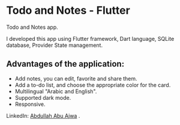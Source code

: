 # Todo and Notes - Flutter

Todo and Notes app.

I developed this app using Flutter framework, Dart language, SQLite database, Provider State management.

## Advantages of the application:
- Add notes, you can edit, favorite and share them.
- Add a to-do list, and choose the appropriate color for the card.
- Multilingual "Arabic and English".
- Supported dark mode.
- Responsive.


LinkedIn: [Abdullah Abu Ajwa](https://www.linkedin.com/in/abdullahabuajwa/) .


